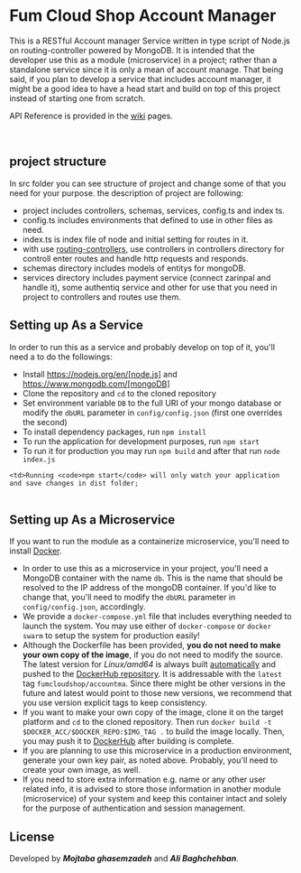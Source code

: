 # Fum Cloud Shop Account Manager


This is a RESTful Account manager Service written in type script of Node.js on routing-controller powered by MongoDB. It is intended that the developer use this as a module (microservice) in a project; rather than a standalone service since it is only a mean of account manage. That being said, if you plan to develop a service that includes account manager, it might be a good idea to have a head start and build on top of this project instead of starting one from scratch.

API Reference is provided in the [wiki](https://github.com/sabereen/fum-cloud-shop/wiki) pages.

<br/>

## project structure
In src folder you can see structure of project and change some of that you need for your purpose. the description of project are following:
* project includes controllers, schemas, services, config.ts and index ts.
* config.ts includes environments that defined to use in other files as need.
* index.ts is index file of node and initial setting for routes in it.
* with use [routing-controllers](https://github.com/typestack/routing-controllers), use controllers in controllers directory for controll enter routes and handle http requests and responds.
* schemas directory includes models of entitys for mongoDB.
* services directory includes payment service (connect zarinpal and handle it), some authentiq service and other for use that you need  in project to controllers and routes use them.  


## Setting up As a Service
In order to run this as a service and probably develop on top of it, you'll need a to do the followings:

* Install https://nodejs.org/en/[node.js] and https://www.mongodb.com/[mongoDB]
* Clone the repository and `cd` to the cloned repository
* Set environment variable `DB` to the full URI of your mongo database or modify the `dbURL` parameter in `config/config.json` (first one overrides the second)
* To install dependency packages, run `npm install`
* To run the application for development purposes, run `npm start` 
* To run it for production you may run `npm build` and after that run `node index.js`

<table>
    
    <td>Running <code>npm start</code> will only watch your application and save changes in dist folder;
</table>

## Setting up As a Microservice
If you want to run the module as a containerize microservice, you'll need to install [Docker](https://www.docker.com).

* In order to use this as a microservice in your project, you'll need a MongoDB container with the name `db`. This is the name that should be resolved to the IP address of the mongoDB container. If you'd like to change that, you'll need to modify the `dbURL` parameter in `config/config.json`, accordingly. 
* We provide a `docker-compose.yml` file that includes everything needed to launch the system. You may use either of `docker-compose` or `docker swarm` to setup the system for production easily! 
* Although the Dockerfile has been provided, **you do not need to make your own copy of the image**, if you do not need to modify the source. The latest version for *Linux/amd64* is always built [automatically](https://docs.docker.com/docker-hub/builds/) and pushed to the [DockerHub repository](https://hub.docker.com/r/fumcloudshop/accountma). It is addressable with the `latest` tag `fumcloudshop/accountma`. Since there might be other versions in the future and latest would point to those new versions, we recommend that you use version explicit tags  to keep consistency.
* If you want to make your own copy of the image, clone it on the target platform and `cd` to the cloned repository. Then run `docker build -t $DOCKER_ACC/$DOCKER_REPO:$IMG_TAG .` to build the image locally. Then, you may push it to [DockerHub](https://docs.docker.com/docker-hub/repos/) after building is complete.
* If you are planning to use this microservice in a production environment, generate your own key pair, as noted above. Probably, you'll need to create your own image, as well.
* If you need to store extra information e.g. name or any other user related info, it is advised to store those information in another module (microservice) of your system and keep this container intact and solely for the purpose of authentication and session management.



## License
Developed by **_Mojtaba ghasemzadeh_** and **_Ali Baghchehban_**.
